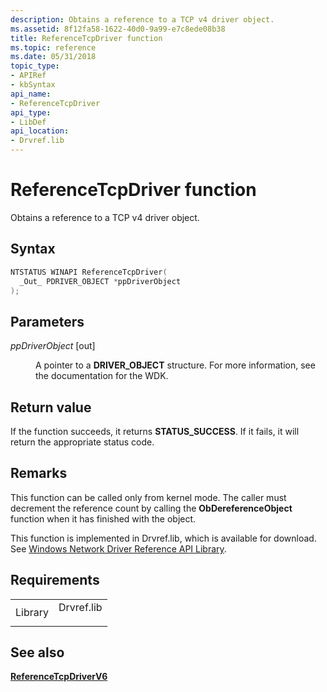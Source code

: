 ```yaml
---
description: Obtains a reference to a TCP v4 driver object.
ms.assetid: 8f12fa58-1622-40d0-9a99-e7c8ede08b38
title: ReferenceTcpDriver function
ms.topic: reference
ms.date: 05/31/2018
topic_type: 
- APIRef
- kbSyntax
api_name: 
- ReferenceTcpDriver
api_type: 
- LibDef
api_location: 
- Drvref.lib
---
```


# ReferenceTcpDriver function

Obtains a reference to a TCP v4 driver object.

## Syntax


```C++
NTSTATUS WINAPI ReferenceTcpDriver(
  _Out_ PDRIVER_OBJECT *ppDriverObject
);
```



## Parameters

<dl> <dt>

*ppDriverObject* \[out\]
</dt> <dd>

A pointer to a **DRIVER\_OBJECT** structure. For more information, see the documentation for the WDK.

</dd> </dl>

## Return value

If the function succeeds, it returns **STATUS\_SUCCESS**. If it fails, it will return the appropriate status code.

## Remarks

This function can be called only from kernel mode. The caller must decrement the reference count by calling the **ObDereferenceObject** function when it has finished with the object.

This function is implemented in Drvref.lib, which is available for download. See [Windows Network Driver Reference API Library](https://www.microsoft.com/downloads/details.aspx?FamilyID=85037e05-f8f8-46b4-a013-3aa6248396c0).

## Requirements



|                    |                                                                                       |
|--------------------|---------------------------------------------------------------------------------------|
| Library<br/> | <dl> <dt>Drvref.lib</dt> </dl> |



## See also

<dl> <dt>

[**ReferenceTcpDriverV6**](referencetcpdriverv6.md)
</dt> </dl>

 

 




